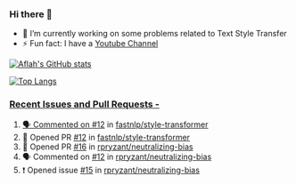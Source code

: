 ### Hi there 👋


<!-- **aflah02/aflah02** is a ✨ _special_ ✨ repository because its `README.md` (this file) appears on your GitHub profile. -->

<!-- Here are some ideas to get you started: -->

- 🔭 I’m currently working on some problems related to Text Style Transfer
- ⚡ Fun fact: I have a [Youtube Channel](https://www.youtube.com/channel/UCwab-Xf38Sd7QsxVPoS0cgA)
<!-- - 👯 I’m looking to collaborate on  -->
<!-- - 🤔 I’m looking for help with ... -->
<!-- - 💬 Ask me about ... -->
<!-- - 📫 How to reach me: ... -->
<!-- - 😄 Pronouns: ... -->

<!--  -->

[![Aflah's GitHub stats](https://github-readme-stats.vercel.app/api?username=aflah02&hide=stars&count_private=true&show_icons=true&theme=dark)](https://github.com/anuraghazra/github-readme-stats)

[![Top Langs](https://github-readme-stats.vercel.app/api/top-langs/?username=aflah02&theme=dark&layout=compact)](https://github.com/anuraghazra/github-readme-stats)
<a href="https://github.com/anuraghazra/github-readme-stats">

 ### Recent Issues and Pull Requests - 
<!--START_SECTION:activity-->
1. 🗣 Commented on [#12](https://github.com/fastnlp/style-transformer/issues/12) in [fastnlp/style-transformer](https://github.com/fastnlp/style-transformer)
2. 💪 Opened PR [#12](https://github.com/fastnlp/style-transformer/pull/12) in [fastnlp/style-transformer](https://github.com/fastnlp/style-transformer)
3. 💪 Opened PR [#16](https://github.com/rpryzant/neutralizing-bias/pull/16) in [rpryzant/neutralizing-bias](https://github.com/rpryzant/neutralizing-bias)
4. 🗣 Commented on [#12](https://github.com/rpryzant/neutralizing-bias/issues/12) in [rpryzant/neutralizing-bias](https://github.com/rpryzant/neutralizing-bias)
5. ❗️ Opened issue [#15](https://github.com/rpryzant/neutralizing-bias/issues/15) in [rpryzant/neutralizing-bias](https://github.com/rpryzant/neutralizing-bias)
<!--END_SECTION:activity-->
